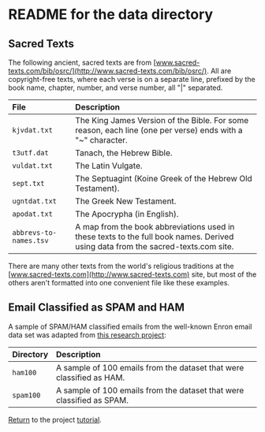 # README for the data directory

## Sacred Texts

The following ancient, sacred texts are from [www.sacred-texts.com/bib/osrc/](http://www.sacred-texts.com/bib/osrc/). All are copyright-free texts, where each verse is on a separate line, prefixed by the book name, chapter, number, and verse number, all "|" separated.

File | Description
:--- | :----------
`kjvdat.txt` | The King James Version of the Bible. For some reason, each line (one per verse) ends with a "~" character.
`t3utf.dat` | Tanach, the Hebrew Bible.
`vuldat.txt` | The Latin Vulgate.
`sept.txt` | The Septuagint (Koine Greek of the Hebrew Old Testament).
`ugntdat.txt` | The Greek New Testament.
`apodat.txt` | The Apocrypha (in English).
`abbrevs-to-names.tsv` | A map from the book abbreviations used in these texts to the full book names. Derived using data from the sacred-texts.com site.

There are many other texts from the world's religious traditions at the [www.sacred-texts.com](http://www.sacred-texts.com) site, but most of the others aren't formatted into one convenient file like these examples.

## Email Classified as SPAM and HAM

A sample of SPAM/HAM classified emails from the well-known Enron email data set was adapted from [this research project](http://www.aueb.gr/users/ion/data/enron-spam/):

Directory | Description
:--- | :----------
`ham100` | A sample of 100 emails from the dataset that were classified as HAM.
`spam100` | A sample of 100 emails from the dataset that were classified as SPAM.

[Return](../tutorial/index.html) to the project [tutorial](../tutorial/index.html).

